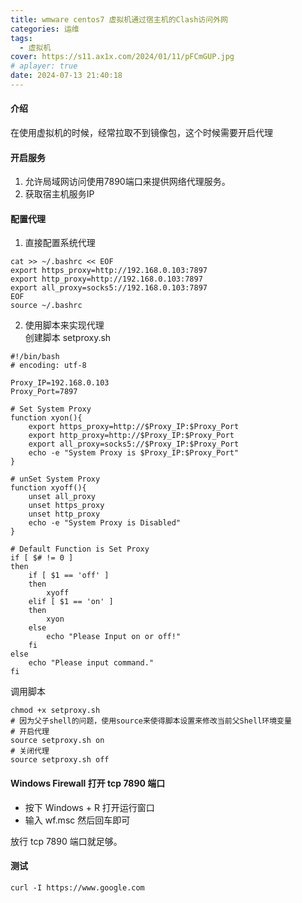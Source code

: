 ```yaml
---
title: wmware centos7 虚拟机通过宿主机的Clash访问外网
categories: 运维
tags:
  - 虚拟机
cover: https://s11.ax1x.com/2024/01/11/pFCmGUP.jpg
# aplayer: true
date: 2024-07-13 21:40:18
---
```


#### 介绍  
在使用虚拟机的时候，经常拉取不到镜像包，这个时候需要开启代理

#### 开启服务
1. 允许局域网访问使用7890端口来提供网络代理服务。  
2. 获取宿主机服务IP  

#### 配置代理
1. 直接配置系统代理  
~~~
cat >> ~/.bashrc << EOF
export https_proxy=http://192.168.0.103:7897
export http_proxy=http://192.168.0.103:7897
export all_proxy=socks5://192.168.0.103:7897
EOF
source ~/.bashrc
~~~

2. 使用脚本来实现代理  
创建脚本 setproxy.sh
~~~source
#!/bin/bash
# encoding: utf-8

Proxy_IP=192.168.0.103
Proxy_Port=7897

# Set System Proxy
function xyon(){
    export https_proxy=http://$Proxy_IP:$Proxy_Port
    export http_proxy=http://$Proxy_IP:$Proxy_Port
    export all_proxy=socks5://$Proxy_IP:$Proxy_Port
    echo -e "System Proxy is $Proxy_IP:$Proxy_Port"
}

# unSet System Proxy
function xyoff(){
    unset all_proxy
    unset https_proxy
    unset http_proxy
    echo -e "System Proxy is Disabled"
}

# Default Function is Set Proxy
if [ $# != 0 ]
then
	if [ $1 == 'off' ]
	then
		xyoff
	elif [ $1 == 'on' ]
	then
		xyon
	else
		echo "Please Input on or off!"
	fi
else
	echo "Please input command."
fi
~~~

调用脚本

```text
chmod +x setproxy.sh
# 因为父子shell的问题，使用source来使得脚本设置来修改当前父Shell环境变量
# 开启代理
source setproxy.sh on
# 关闭代理
source setproxy.sh off
```

#### Windows Firewall 打开 tcp 7890 端口

- 按下 Windows + R 打开运行窗口
- 输入 wf.msc 然后回车即可

放行 tcp 7890 端口就足够。



#### 测试

```text
curl -I https://www.google.com
```